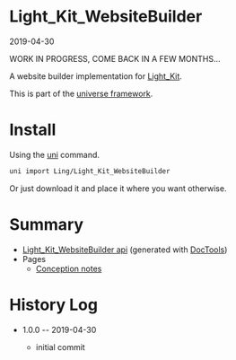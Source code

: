 Light_Kit_WebsiteBuilder
===========
2019-04-30


WORK IN PROGRESS, COME BACK IN A FEW MONTHS...



A website builder implementation for [Light_Kit](https://github.com/lingtalfi/Light_Kit).


This is part of the [universe framework](https://github.com/karayabin/universe-snapshot).


Install
==========
Using the [uni](https://github.com/lingtalfi/universe-naive-importer) command.
```bash
uni import Ling/Light_Kit_WebsiteBuilder
```

Or just download it and place it where you want otherwise.






Summary
===========
- [Light_Kit_WebsiteBuilder api](https://github.com/lingtalfi/Light_Kit_WebsiteBuilder/blob/master/doc/api/Ling/Light_Kit_WebsiteBuilder.md) (generated with [DocTools](https://github.com/lingtalfi/DocTools))
- Pages
    - [Conception notes](https://github.com/lingtalfi/Light_Kit_WebsiteBuilder/blob/master/doc/pages/conception-notes.md)






History Log
=============

- 1.0.0 -- 2019-04-30

    - initial commit